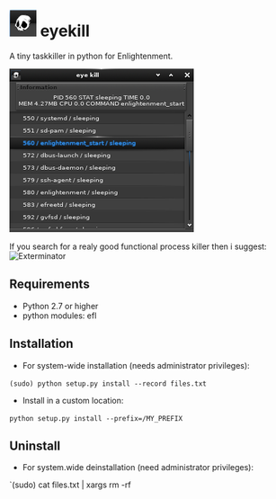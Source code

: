 ![icon](https://github.com/wfx/eyekill/blob/master/data/eyekill.png) eyekill
=======

A tiny taskkiller in python for Enlightenment.  

![Screenshot](https://github.com/wfx/eyekill/blob/master/data/screenshot.png)

If you search for a realy good functional process killer then
i suggest: ![Exterminator](https://github.com/JeffHoogland/Exterminator)

## Requirements ##

* Python 2.7 or higher
* python modules: efl

## Installation ##

* For system-wide installation (needs administrator privileges):

 `(sudo) python setup.py install --record files.txt`

* Install in a custom location:

 `python setup.py install --prefix=/MY_PREFIX`

## Uninstall ##

* For system.wide deinstallation (need administrator privileges):

 `(sudo) cat files.txt | xargs rm -rf
